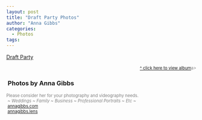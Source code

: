 ```yaml
---
layout: post
title: "Draft Party Photos"
author: "Anna Gibbs"
categories:
  - Photos
tags:
---
```


[Draft Party](draftnight2324banner.png)
<p style="text-align: right; font-size: 80%; color:gray;"><a href="https://annagibbsphotovideo.pixieset.com/loldraftparty/">^ click here to view album</a>a></p>

<script src="https://kit.fontawesome.com/45ec0bc322.js" crossorigin="anonymous"></script>
### <i class="fa-solid fa-camera"></i>&nbsp;Photos by Anna Gibbs
<p style="color:gray; font-size: 80%;">Please consider her for your photography and videography needs.<br><i>&nbsp;~ Weddings ~ Family ~ Business ~ Professional Portraits ~ Etc ~</i><br><i class="fa-solid fa-globe"></i>&nbsp;<a href="https://annagibbs.com/">annagibbs.com</a><br><i class="fa-brands fa-instagram"></i>&nbsp;<a href="https://www.instagram.com/annagibbs.lens">annagibbs.lens</a></p>
